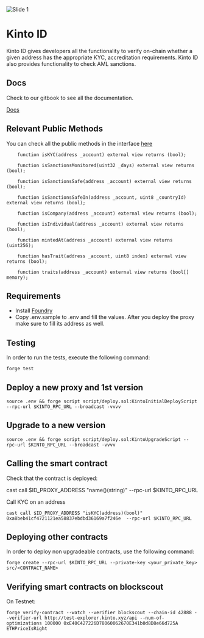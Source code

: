 ![Slide 1](https://github.com/KintoXYZ/kinto-id/assets/541599/c9345010-21c6-411c-bbf8-31a6727d8c48)

# Kinto ID
Kinto ID gives developers all the functionality to verify on-chain whether a given address has the appropriate KYC, accreditation requirements. Kinto ID also provides functionality to check AML sanctions.

## Docs

Check to our gitbook to see all the documentation.

[Docs](https://docs.kinto.xyz/developers)

## Relevant Public Methods

You can check all the public methods in the interface [here](https://github.com/KintoXYZ/kinto-id/blob/main/src/interfaces/IKintoID.sol)

```
    function isKYC(address _account) external view returns (bool);

    function isSanctionsMonitored(uint32 _days) external view returns (bool);

    function isSanctionsSafe(address _account) external view returns (bool);

    function isSanctionsSafeIn(address _account, uint8 _countryId) external view returns (bool);

    function isCompany(address _account) external view returns (bool);

    function isIndividual(address _account) external view returns (bool);

    function mintedAt(address _account) external view returns (uint256);

    function hasTrait(address _account, uint8 index) external view returns (bool);

    function traits(address _account) external view returns (bool[] memory);
```

## Requirements

- Install [Foundry](https://book.getfoundry.sh/getting-started/installation)
- Copy .env.sample to .env and fill the values. After you deploy the proxy make sure to fill its address as well.

## Testing

In order to run the tests, execute the following command:

```
forge test
```

## Deploy a new proxy and 1st version

```
source .env && forge script script/deploy.sol:KintoInitialDeployScript --rpc-url $KINTO_RPC_URL --broadcast -vvvv
```

## Upgrade to a new version

```
source .env && forge script script/deploy.sol:KintoUpgradeScript --rpc-url $KINTO_RPC_URL --broadcast -vvvv
```

## Calling the smart contract

Check that the contract is deployed:

cast call $ID_PROXY_ADDRESS "name()(string)" --rpc-url $KINTO_RPC_URL

Call KYC on an address

```
cast call $ID_PROXY_ADDRESS "isKYC(address)(bool)" 0xa8beb41cf4721121ea58837ebdbd36169a7f246e  --rpc-url $KINTO_RPC_URL
```

## Deploying other contracts

In order to deploy non upgradeable contracts, use the following command:

```
forge create --rpc-url $KINTO_RPC_URL --private-key <your_private_key> src/<CONTRACT_NAME>
```

## Verifying smart contracts on blockscout

On Testnet:

```
forge verify-contract --watch --verifier blockscout --chain-id 42888 --verifier-url http://test-explorer.kinto.xyz/api --num-of-optimizations 100000 0xE40C427226D78060062670E341b0d8D8e66d725A ETHPriceIsRight
```
